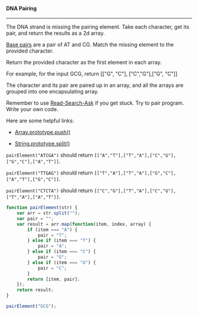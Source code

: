 #### DNA Pairing

------

The DNA strand is missing the pairing element. Take each character, get its pair, and return the results as a 2d array.

[Base pairs](http://en.wikipedia.org/wiki/Base_pair) are a pair of AT and CG. Match the missing element to the provided character.

Return the provided character as the first element in each array.

For example, for the input GCG, return [["G", "C"], ["C","G"],["G", "C"]]

The character and its pair are paired up in an array, and all the arrays are grouped into one encapsulating array.

Remember to use [Read-Search-Ask](https://github.com/FreeCodeCamp/freecodecamp/wiki/FreeCodeCamp-Get-Help) if you get stuck. Try to pair program. Write your own code.

Here are some helpful links:

- [Array.prototype.push()](https://developer.mozilla.org/en-US/docs/Web/JavaScript/Reference/Global_Objects/Array/push)

- [String.prototype.split()](https://developer.mozilla.org/en-US/docs/Web/JavaScript/Reference/Global_Objects/String/split)

`pairElement("ATCGA")` should return `[["A","T"],["T","A"],["C","G"],["G","C"],["A","T"]]`.

`pairElement("TTGAG")` should return `[["T","A"],["T","A"],["G","C"],["A","T"],["G","C"]]`.

`pairElement("CTCTA")` should return `[["C","G"],["T","A"],["C","G"],["T","A"],["A","T"]]`.

```js
function pairElement(str) {
    var arr = str.split("");
    var pair = "";
    var result = arr.map(function(item, index, array) {
        if (item === "A") {
            pair = "T";
        } else if (item === "T") {
            pair = "A";
        } else if (item === "C") {
            pair = "G";
        } else if (item === "G") {
            pair = "C";
        }
        return [item, pair];
    });
    return result;
}

pairElement("GCG");
```
